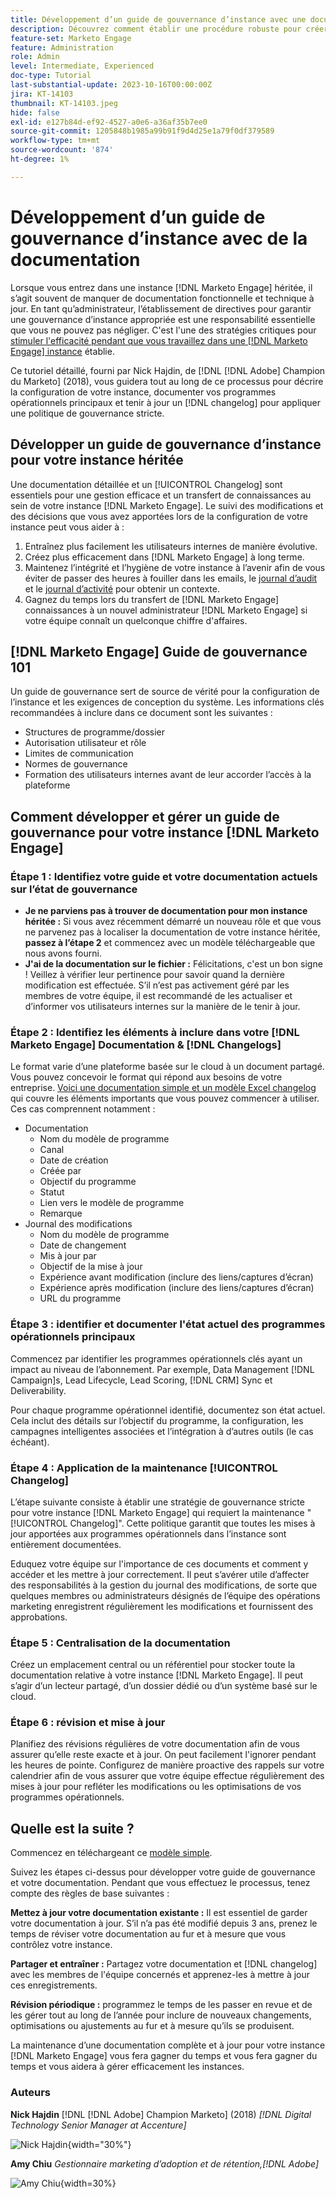 ```yaml
---
title: Développement d’un guide de gouvernance d’instance avec une documentation
description: Découvrez comment établir une procédure robuste pour créer et gérer la documentation et le fichier de modification pour votre instance  [!DNL Marketo Engage] .
feature-set: Marketo Engage
feature: Administration
role: Admin
level: Intermediate, Experienced
doc-type: Tutorial
last-substantial-update: 2023-10-16T00:00:00Z
jira: KT-14103
thumbnail: KT-14103.jpeg
hide: false
exl-id: e127b84d-ef92-4527-a0e6-a36af35b7ee0
source-git-commit: 1205848b1985a99b91f9d4d25e1a79f0df379589
workflow-type: tm+mt
source-wordcount: '874'
ht-degree: 1%

---
```


# Développement d’un guide de gouvernance d’instance avec de la documentation

Lorsque vous entrez dans une instance [!DNL Marketo Engage] héritée, il s’agit souvent de manquer de documentation fonctionnelle et technique à jour. En tant qu’administrateur, l’établissement de directives pour garantir une gouvernance d’instance appropriée est une responsabilité essentielle que vous ne pouvez pas négliger. C&#39;est l&#39;une des stratégies critiques pour [stimuler l&#39;efficacité pendant que vous travaillez dans une  [!DNL Marketo Engage] instance](https://nation.marketo.com/t5/champion-program-blogs/3-tips-to-increase-your-efficiency-in-an-inherited-instance/ba-p/247582) établie.

Ce tutoriel détaillé, fourni par Nick Hajdin, de [!DNL [!DNL Adobe] Champion du Marketo] (2018), vous guidera tout au long de ce processus pour décrire la configuration de votre instance, documenter vos programmes opérationnels principaux et tenir à jour un [!DNL changelog] pour appliquer une politique de gouvernance stricte.

## Développer un guide de gouvernance d’instance pour votre instance héritée

Une documentation détaillée et un [!UICONTROL Changelog] sont essentiels pour une gestion efficace et un transfert de connaissances au sein de votre instance [!DNL Marketo Engage]. Le suivi des modifications et des décisions que vous avez apportées lors de la configuration de votre instance peut vous aider à :

1. Entraînez plus facilement les utilisateurs internes de manière évolutive.
2. Créez plus efficacement dans [!DNL Marketo Engage] à long terme.
3. Maintenez l’intégrité et l’hygiène de votre instance à l’avenir afin de vous éviter de passer des heures à fouiller dans les emails, le [journal d’audit](https://experienceleague.adobe.com/docs/marketo/using/product-docs/administration/audit-trail/audit-trail-overview.html?lang=fr) et le [journal d’activité](https://experienceleague.adobe.com/docs/marketo/using/product-docs/core-marketo-concepts/smart-lists-and-static-lists/managing-people-in-smart-lists/locate-the-activity-log-for-a-person.html?lang=fr) pour obtenir un contexte.
4. Gagnez du temps lors du transfert de [!DNL Marketo Engage] connaissances à un nouvel administrateur [!DNL Marketo Engage] si votre équipe connaît un quelconque chiffre d&#39;affaires.

## [!DNL Marketo Engage] Guide de gouvernance 101

Un guide de gouvernance sert de source de vérité pour la configuration de l’instance et les exigences de conception du système. Les informations clés recommandées à inclure dans ce document sont les suivantes :

* Structures de programme/dossier
* Autorisation utilisateur et rôle
* Limites de communication
* Normes de gouvernance
* Formation des utilisateurs internes avant de leur accorder l’accès à la plateforme

## Comment développer et gérer un guide de gouvernance pour votre instance [!DNL Marketo Engage]

### Étape 1 : Identifiez votre guide et votre documentation actuels sur l’état de gouvernance

* **Je ne parviens pas à trouver de documentation pour mon instance héritée :** Si vous avez récemment démarré un nouveau rôle et que vous ne parvenez pas à localiser la documentation de votre instance héritée, **passez à l’étape 2** et commencez avec un modèle téléchargeable que nous avons fourni.
* **J&#39;ai de la documentation sur le fichier :** Félicitations, c&#39;est un bon signe ! Veillez à vérifier leur pertinence pour savoir quand la dernière modification est effectuée. S’il n’est pas activement géré par les membres de votre équipe, il est recommandé de les actualiser et d’informer vos utilisateurs internes sur la manière de le tenir à jour.

### Étape 2 : Identifiez les éléments à inclure dans votre [!DNL Marketo Engage] Documentation &amp; [!DNL Changelogs]

Le format varie d’une plateforme basée sur le cloud à un document partagé. Vous pouvez concevoir le format qui répond aux besoins de votre entreprise. [Voici une documentation simple et un modèle Excel changelog](/help/marketo-tutorial-inherited-instance/_assets/downloads/Adobe_Marketo_Engage_Inherited_Instance_Documentation-Changlog.xlsx) qui couvre les éléments importants que vous pouvez commencer à utiliser. Ces cas comprennent notamment :

* Documentation
   * Nom du modèle de programme
   * Canal
   * Date de création
   * Créée par
   * Objectif du programme
   * Statut
   * Lien vers le modèle de programme
   * Remarque
* Journal des modifications
   * Nom du modèle de programme
   * Date de changement
   * Mis à jour par
   * Objectif de la mise à jour
   * Expérience avant modification (inclure des liens/captures d’écran)
   * Expérience après modification (inclure des liens/captures d’écran)
   * URL du programme

### Étape 3 : identifier et documenter l&#39;état actuel des programmes opérationnels principaux

Commencez par identifier les programmes opérationnels clés ayant un impact au niveau de l’abonnement. Par exemple, Data Management [!DNL Campaign]s, Lead Lifecycle, Lead Scoring, [!DNL CRM] Sync et Deliverability.

Pour chaque programme opérationnel identifié, documentez son état actuel. Cela inclut des détails sur l’objectif du programme, la configuration, les campagnes intelligentes associées et l’intégration à d’autres outils (le cas échéant).

### Étape 4 : Application de la maintenance [!UICONTROL Changelog]

L’étape suivante consiste à établir une stratégie de gouvernance stricte pour votre instance [!DNL Marketo Engage] qui requiert la maintenance &quot;[!UICONTROL Changelog]&quot;. Cette politique garantit que toutes les mises à jour apportées aux programmes opérationnels dans l’instance sont entièrement documentées.

Eduquez votre équipe sur l&#39;importance de ces documents et comment y accéder et les mettre à jour correctement. Il peut s’avérer utile d’affecter des responsabilités à la gestion du journal des modifications, de sorte que quelques membres ou administrateurs désignés de l’équipe des opérations marketing enregistrent régulièrement les modifications et fournissent des approbations.

### Étape 5 : Centralisation de la documentation

Créez un emplacement central ou un référentiel pour stocker toute la documentation relative à votre instance [!DNL Marketo Engage]. Il peut s’agir d’un lecteur partagé, d’un dossier dédié ou d’un système basé sur le cloud.

### Étape 6 : révision et mise à jour

Planifiez des révisions régulières de votre documentation afin de vous assurer qu’elle reste exacte et à jour. On peut facilement l&#39;ignorer pendant les heures de pointe. Configurez de manière proactive des rappels sur votre calendrier afin de vous assurer que votre équipe effectue régulièrement des mises à jour pour refléter les modifications ou les optimisations de vos programmes opérationnels.

## Quelle est la suite ?

Commencez en téléchargeant ce [modèle simple](/help/marketo-tutorial-inherited-instance/_assets/downloads/Adobe_Marketo_Engage_Inherited_Instance_Documentation-Changlog.xlsx).

Suivez les étapes ci-dessus pour développer votre guide de gouvernance et votre documentation. Pendant que vous effectuez le processus, tenez compte des règles de base suivantes :

**Mettez à jour votre documentation existante :**
Il est essentiel de garder votre documentation à jour. S’il n’a pas été modifié depuis 3 ans, prenez le temps de réviser votre documentation au fur et à mesure que vous contrôlez votre instance.

**Partager et entraîner :**
Partagez votre documentation et [!DNL changelog] avec les membres de l&#39;équipe concernés et apprenez-les à mettre à jour ces enregistrements.

**Révision périodique :** programmez le temps de les passer en revue et de les gérer tout au long de l’année pour inclure de nouveaux changements, optimisations ou ajustements au fur et à mesure qu’ils se produisent.

La maintenance d’une documentation complète et à jour pour votre instance [!DNL Marketo Engage] vous fera gagner du temps et vous fera gagner du temps et vous aidera à gérer efficacement les instances.

### Auteurs

**Nick Hajdin**
[!DNL [!DNL Adobe] Champion Marketo] (2018)
*[!DNL Digital Technology Senior Manager at Accenture]*

![Nick Hajdin](/help/marketo-tutorial-inherited-instance/_assets/authors/Customer_Author_Nicholas_Hajdin.png){width="30%"}

**Amy Chiu**
*Gestionnaire marketing d’adoption et de rétention,[!DNL Adobe]*

![Amy Chiu](/help/marketo-tutorial-inherited-instance/_assets/authors/Adobe_Author_Amy_Chiu.png){width=30%}
